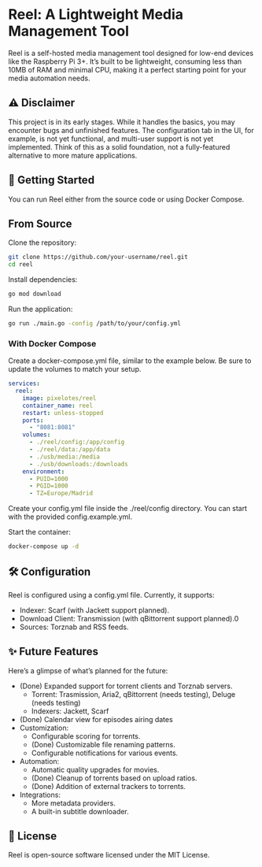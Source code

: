 # Reel: A Lightweight Media Management Tool
Reel is a self-hosted media management tool designed for low-end devices like the Raspberry Pi 3+. It’s built to be lightweight, consuming less than 10MB of RAM and minimal CPU, making it a perfect starting point for your media automation needs.

## ⚠️ Disclaimer
This project is in its early stages. While it handles the basics, you may encounter bugs and unfinished features. The configuration tab in the UI, for example, is not yet functional, and multi-user support is not yet implemented. Think of this as a solid foundation, not a fully-featured alternative to more mature applications.

## 🚀 Getting Started
You can run Reel either from the source code or using Docker Compose.

## From Source
Clone the repository:

```bash
git clone https://github.com/your-username/reel.git
cd reel
```

Install dependencies:

```bash
go mod download
```

Run the application:

```bash
go run ./main.go -config /path/to/your/config.yml
```

### With Docker Compose
Create a docker-compose.yml file, similar to the example below. Be sure to update the volumes to match your setup.

```yaml
services:
  reel:
    image: pixelotes/reel
    container_name: reel
    restart: unless-stopped
    ports:
      - "8081:8081"
    volumes:
      - ./reel/config:/app/config
      - ./reel/data:/app/data
      - ./usb/media:/media
      - ./usb/downloads:/downloads
    environment:
      - PUID=1000
      - PGID=1000
      - TZ=Europe/Madrid
```

Create your config.yml file inside the ./reel/config directory. You can start with the provided config.example.yml.

Start the container:

```bash
docker-compose up -d
```

## 🛠️ Configuration
Reel is configured using a config.yml file. Currently, it supports:

- Indexer: Scarf (with Jackett support planned).
- Download Client: Transmission (with qBittorrent support planned).0
- Sources: Torznab and RSS feeds.

## ✨ Future Features
Here’s a glimpse of what’s planned for the future:

- (Done) Expanded support for torrent clients and Torznab servers.
  - Torrent: Trasmission, Aria2, qBittorrent (needs testing), Deluge (needs testing)
  - Indexers: Jackett, Scarf
- (Done) Calendar view for episodes airing dates
- Customization:
  - Configurable scoring for torrents.
  - (Done) Customizable file renaming patterns.
  - Configurable notifications for various events.
- Automation:
  - Automatic quality upgrades for movies.
  - (Done) Cleanup of torrents based on upload ratios.
  - (Done) Addition of external trackers to torrents.
- Integrations:
  - More metadata providers.
  - A built-in subtitle downloader.

## 📄 License
Reel is open-source software licensed under the MIT License.
